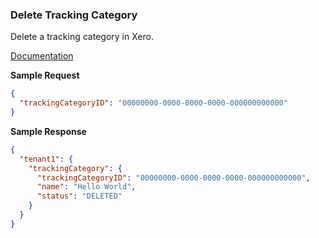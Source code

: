 ### Delete Tracking Category

Delete a tracking category in Xero.

[Documentation](https://xeroapi.github.io/xero-node/accounting/index.html#api-Accounting-deleteTrackingCategory)

**Sample Request**
```json
{
  "trackingCategoryID": "00000000-0000-0000-0000-000000000000"
}
```

**Sample Response**
```json
{
  "tenant1": {
    "trackingCategory": {
      "trackingCategoryID": "00000000-0000-0000-0000-000000000000",
      "name": "Hello World",
      "status": "DELETED"
    }
  }
}
```
